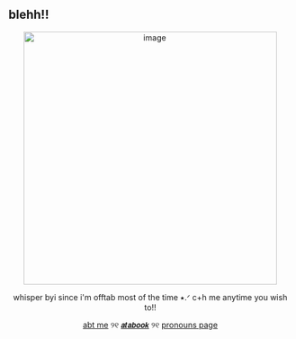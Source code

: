 ## blehh!!  
<p align="center">
<img width="450" height="450" alt="image" src="https://cdn.discordapp.com/attachments/1406201432738365532/1408104487394218095/Untitled20_20250821180345.png?ex=68a886ff&is=68a7357f&hm=a468cfcab280e655fc45147e61ec9a5121cf117375e057957ce6bb76a6c3268b" />
<p align="center">
whisper byi since i'm offtab most of the time ⭑.ᐟ c+h me anytime you wish to!!
<p align="center">
  <a href="https://deersareawesome.carrd.co/">abt me</a> ୨୧
     <a href="https://mydeeryv.atabook.org/">
𝙖𝙩𝙖𝙗𝙤𝙤𝙠</a> ୨୧
  <a href="https://en.pronouns.page/@mydeeryv_">pronouns page</a> 



 
 
 






 











